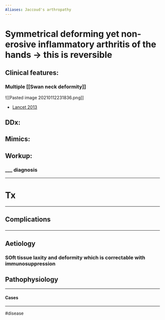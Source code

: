 ```yaml
---
Aliases: Jaccoud's arthropathy
---
```

# Symmetrical deforming yet non-erosive inflammatory arthritis of the hands -> this is reversible 
## Clinical features:
### Multiple [[Swan neck deformity]]
![[Pasted image 20210112231836.png]]
- [Lancet 2013](https://www.thelancet.com/journals/lancet/article/PIIS0140-6736(12)61681-X/fulltext#fig1)
## DDx:
###
## Mimics:
###
## Workup:
### ___ diagnosis
---
# Tx

---
## Complications
###

---
## Aetiology
### SOft tissue laxity and deformity which is correctable with immunosuppression
## Pathophysiology

---
#### Cases


---
#disease 